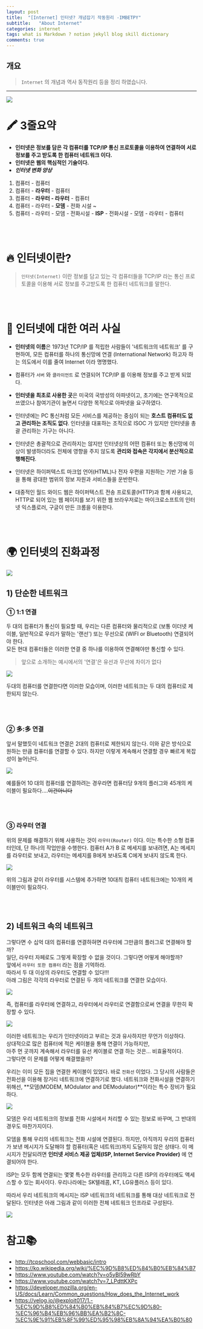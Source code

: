 ```yaml
---
layout: post
title:  "[Internet] 인터넷? 개념잡기 작동원리 -IMBETPY"
subtitle:   "About Internet"
categories: internet
tags: what is Markdown ? notion jekyll blog skill dictionary
comments: true
---
```

## 개요
> `Internet` 의 개념과 역사 동작원리 등을 정리 하였습니다.

---

![](https://images.velog.io/images/doomchit_3/post/3327ffe2-1188-441d-b7d3-7bf6a32a6103/00.jpg)

# 🖍 3줄요약
- **인터넷은 정보를 담은 각 컴퓨터를 TCP/IP 통신 프로토콜을 이용하여 연결하여 서로 정보를 주고 받도록 한 컴퓨터 네트워크 이다.**
- **인터넷은 웹의 핵심적인 기술이다.**
- **_인터넷 변화 양상_**
1. 컴퓨터 - 컴퓨터
2. 컴퓨터 - **라우터** - 컴퓨터
3. 컴퓨터 - **라우터 - 라우터** - 컴퓨터
4. 컴퓨터 - 라우터 - **모뎀** - 전화 시설 ~
5.  컴퓨터 - 라우터 - 모뎀 - 전화시설 - **ISP** - 전화시설 - 모뎀 - 라우터 - 컴퓨터

<br/>
<br/>

# 🔥 인터넷이란?
> `인터넷(Internet)` 이란 정보를 담고 있는 각 컴퓨터들을 TCP/IP 라는 통신 프로토콜을 이용해 서로 정보를 주고받도록 한 컴퓨터 네트워크를 말한다.

<br/>
<br/>

# 🔬 인터넷에 대한 여러 사실
- **인터넷의 이름**은 1973년 TCP/IP 를 적립한 사람들이 '네트워크의 네트워크' 를 구현하여, 모든 컴퓨터를 하나의 통신망에 연결 (International Network) 하고자 하는 의도에서 이를 줄여 Internet 이라 명명했다.

- 컴퓨터가 `서버` 와 `클라이언트` 로 연결되어 TCP/IP 를 이용해 정보를 주고 받게 되었다.

- **인터넷을 최초로 사용한 곳**은 미국의 국방성의 아파넷이고, 초기에는 연구목적으로 쓰였으나 참여기관이 늘면서 다양한 목적으로 아파넷을 요구하였다.

- 인터넷에는 PC 통신처럼 모든 서비스를 제공하는 중심이 되는 **호스트 컴퓨터도 없고 관리하는 조직도 없다**. 인터넷을 대표하는 조직으로 ISOC 가 있지만 인터넷을 총괄 관리하는 기구는 아니다.

- 인터넷은 총괄적으로 관리하지는 않지만 인터넷상의 어떤 컴퓨터 또는 통신망에 이상이 발생하더라도 전체에 영향을 주지 않도록 **관리와 접속은 각지에서 분산적으로 행해진다**.

- 인터넷은 하이퍼텍스트 마크업 언어(HTML)나 전자 우편을 지원하는 기반 기술 등을 통해 광대한 범위의 정보 자원과 서비스들을 운반한다.

- 대중적인 월드 와이드 웹은 하이퍼텍스트 전송 프로토콜(HTTP)과 함께 사용되고, HTTP로 되어 있는 웹 페이지를 보기 위한 웹 브라우저로는 마이크로소프트의 인터넷 익스플로러, 구글이 만든 크롬을 이용한다.

<br/>
<br/>

# 🌍 인터넷의 진화과정
![](https://images.velog.io/images/doomchit_3/post/0452ee3a-a678-4695-b6f3-2f5c4abb66ce/aparnet.png)

## 1) 단순한 네트워크
### ① 1:1 연결
두 대의 컴퓨터가 통신이 필요할 때, 우리는 다른 컴퓨터와 물리적으로 (보통 이더넷 케이블, 일반적으로 우리가 말하는 '랜선') 또는 무선으로 (WIFI or Bluetooth) 연결되어야 한다.  
모든 현대 컴퓨터들은 이러한 연결 중 하나를 이용하여 연결해야만 통신할 수 있다.   

> 앞으로 소개하는 예시에서의 '연결'은 유선과 무선에 차이가 없다

![](https://images.velog.io/images/doomchit_3/post/0adb405a-6fab-48e2-b4d0-762c255b9d9c/1.png)

두대의 컴퓨터를 연결한다면 이러한 모습이며, 이러한 네트워크는 두 대의 컴퓨터로 제한되지 않는다.

<br/>
<br/>

### ② 多:多 연결
앞서 말했듯이 네트워크 연결은 2대의 컴퓨터로 제한되지 않는다. 이와 같은 방식으로 원하는 만큼 컴퓨터를 연결할 수 있다. 하지만 이렇게 계속해서 연결할 경우 빠르게 복잡성이 늘어난다. 

![](https://images.velog.io/images/doomchit_3/post/347572a8-3b5b-4b72-89fb-40091d17df10/2.png)

예를들어 10 대의 컴퓨터를 연결하려는 경우라면 컴퓨터당 9개의 플러그와 45개의 케이블이 필요하다....~~이건아니다~~

<br/>
<br/>

### ③ 라우터 연결
위의 문제를 해결하기 위해 사용하는 것이 `라우터(Router)` 이다. 이는 특수한 소형 컴퓨터인데, 단 하나의 작업만을 수행한다. 컴퓨터 A가 B 로 메세지를 보내려면, A는 메세지를 라우터로 보내고, 라우터는 메세지를 B에게 보내도록 C에게 보내지 않도록 한다.

![](https://images.velog.io/images/doomchit_3/post/6334de99-3d4d-427d-a31b-74b485650f3d/3.png)

위의 그림과 같이 라우터를 시스템에 추가하면 10대츼 컴퓨터 네트워크에는 10개의 케이블만이 필요하다.

<br/>
<br/>

## 2) 네트워크 속의 네트워크
 그렇다면 수 십억 대의 컴퓨터를 연결하혀면 라우터에 그만큼의 플러그로 연결해야 할까?  
일단, 라우터 자페로도 그렇게 확장할 수 없을 것이다. 그렇다면 어떻게 해야할까?  
앞에서 `라우터 또한 컴퓨터` 라는 점을 기억하라.   
따라서 두 대 이상의 라우터도 연결할 수 있다!!!  
아래 그림은 각각의 라우터로 연결된 두 개의 네트워크를 연결한 모습이다.  

![](https://images.velog.io/images/doomchit_3/post/300c095e-770e-4091-bdb7-b17d14c1b691/4.png)

즉, 컴퓨터를 라우터에 연결하고, 라우터에서 라우터로 연결함으로써 연결을 무한히 확장할 수 있다.  

![](https://images.velog.io/images/doomchit_3/post/4676dc11-face-4266-92f2-68f51c38bbe0/internet-schema-5.png)

 이러한 네트워크는 우리가 인터넷이라고 부르는 것과 유사하지만 무언가 이상하다.  
상대적으로 많은 컴퓨터에 적은 케이블을 통해 연결이 가능하지만,   
아주 먼 곳까지 계속해서 라우터를 유선 케이블로 연결 하는 것은... 비효율적이다.   
그렇다면 이 문제를 어떻게 해결했을까?

우리는 이미 모든 집을 연결한 케이블이 있었다. 바로 `전화선` 이었다.
그 당시의 사람들은 전화선을 이용해 장거리 네트워크에 연결하기로 했다.
네트워크와 전화시설을 연결하기 위해선,
**모뎀(MODEM, MOdulator and DEModulator)**이라는 특수 장비가 필요하다.

![](https://images.velog.io/images/doomchit_3/post/37085ff4-19f0-4c3b-9ac2-58a520cf52c6/6.png)

모뎀은 우리 네트워크의 정보를 전화 시설에서 처리할 수 있는 정보로 바꾸며, 그 반대의 경우도 마찬가지이다.



 모뎀을 통해 우리의 네트워크는 전화 시설에 연결된다. 하지만, 아직까지 우리의 컴퓨터가 보낸 메시지가 도달해야 할 컴퓨터(혹은 네트워크)까지 도달하지 않은 상태다. 
이 메시지가 전달되려면 **인터넷 서비스 제공 업체(ISP, Internet Service Provider)** 에 연결되어야 한다.

ISP는 모두 함께 연결되는 몇몇 특수한 라우터를 관리하고 다른 ISP의 라우터에도 액세스할 수 있는 회사이다. 우리나라에는 SK텔레콤, KT, LG유플러스 등이 있다.

따라서 우리 네트워크의 메시지는 ISP 네트워크의 네트워크를 통해 대상 네트워크로 전달된다. 인터넷은 아래 그림과 같이 이러한 전체 네트워크 인프라로 구성된다.

![](https://images.velog.io/images/doomchit_3/post/63e641a9-59db-4130-9e96-d97ede4aa3b8/7.png)



# 참고📚
- <http://tcpschool.com/webbasic/intro>
- <https://ko.wikipedia.org/wiki/%EC%9D%B8%ED%84%B0%EB%84%B7>
- <https://www.youtube.com/watch?v=o5yBl59wRbY>
- https://www.youtube.com/watch?v=7_LPdttKXPc
- https://developer.mozilla.org/en-US/docs/Learn/Common_questions/How_does_the_Internet_work
- https://velog.io/@exploit017/1.-%EC%9D%B8%ED%84%B0%EB%84%B7%EC%9D%80-%EC%96%B4%EB%96%BB%EA%B2%8C-%EC%9E%91%EB%8F%99%ED%95%98%EB%8A%94%EA%B0%80
<br/>
<br/>
